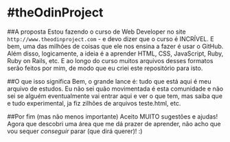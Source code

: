 #theOdinProject
==============

##A proposta
Estou fazendo o curso de Web Developer no site `http://www.theodinproject.com` - e devo dizer que o curso é INCRÍVEL. E bem, uma das milhões de coisas que ele nos ensina a fazer é usar o GitHub. Além disso, logicamente, a ideia é a aprender HTML, CSS, JavaScript, Ruby, Ruby on Rails, etc. E ao longo do curso muitos arquivos desses formatos serão feitos por mim, de modo que eu criei este repositório para isto.

##O que isso significa
Bem, o grande lance é: tudo que está aqui é meu arquivo de estudos. Eu não sei quão movimentada é esta comunidade e não sei se alguém eventualmente vai entrar aqui e ver o que tem, mas saiba que e tudo experimental, ja fiz zilhões de arquivos teste.html, etc.

##Por fim (mas não menos importante)
Aceito MUITO sugestões e ajudas! Agora que descobri uma área que me dá prazer de aprender, não acho que vou sequer *conseguir* parar (que dirá querer)!  :)
